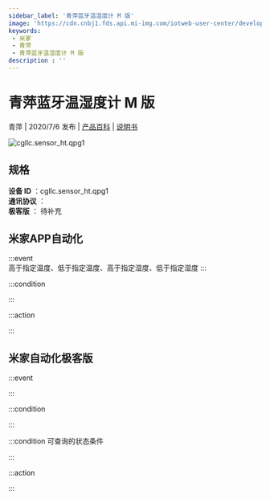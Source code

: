 ```yaml
---
sidebar_label: '青萍蓝牙温湿度计 M 版'
image: 'https://cdn.cnbj1.fds.api.mi-img.com/iotweb-user-center/developer_1679047725936C37EDWbQ.png?GalaxyAccessKeyId=AKVGLQWBOVIRQ3XLEW&Expires=9223372036854775807&Signature=qh+OdRmDQKCY2a4irERwuZ8j4Jo='
keywords: 
 - 米家
 - 青萍
 - 青萍蓝牙温湿度计 M 版
description : ''
---
```

# 青萍蓝牙温湿度计 M 版

青萍 | 2020/7/6 发布 | [产品百科](https://home.mi.com/webapp/content/baike/product/index.html?model=cgllc.sensor_ht.qpg1/) | [说明书](https://home.mi.com/views/introduction.html?model=cgllc.sensor_ht.qpg1&region=cn)

![cgllc.sensor_ht.qpg1](https://cdn.cnbj1.fds.api.mi-img.com/iotweb-user-center/developer_1679047725936C37EDWbQ.png?GalaxyAccessKeyId=AKVGLQWBOVIRQ3XLEW&Expires=9223372036854775807&Signature=qh+OdRmDQKCY2a4irERwuZ8j4Jo=)

## 规格  
> 
**设备 ID** ：cgllc.sensor_ht.qpg1  
**通讯协议** ：  
**极客版**  ： 待补充 


## 米家APP自动化  

:::event  
高于指定温度、低于指定温度、高于指定湿度、低于指定湿度
:::

:::condition  

:::

:::action   

:::

## 米家自动化极客版  

:::event  

:::

:::condition  

:::

:::condition 可查询的状态条件  

:::

:::action  

:::

        
